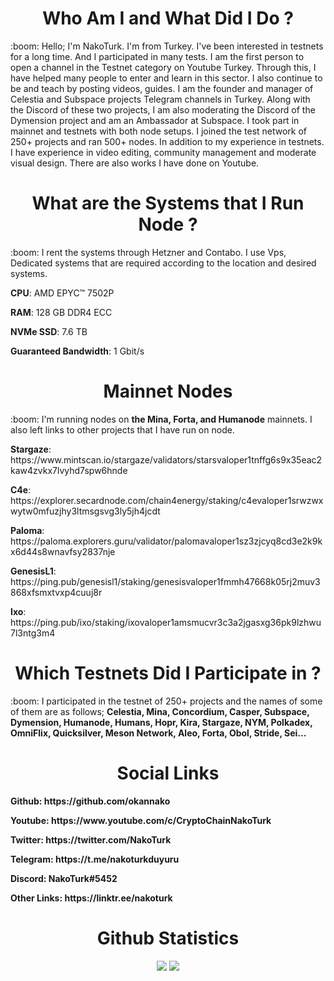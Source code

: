 <h1 align="center">Who Am I and What Did I Do ?</h1>
:boom: Hello; I'm NakoTurk. I'm from Turkey. I've been interested in testnets for a long time. And I participated in many tests.  I am the first person to open a channel in the Testnet category on Youtube Turkey. Through this, I have helped many people to enter and learn in this sector. I also continue to be and teach by posting videos, guides. I am the founder and manager of Celestia and Subspace projects Telegram channels in Turkey. Along with the Discord of these two projects, I am also moderating the Discord of the Dymension project and am an Ambassador at Subspace. I took part in mainnet and testnets with both node setups. I joined the test network of 250+ projects and ran 500+ nodes. In addition to my experience in testnets. I have experience in video editing, community management and moderate visual design. There are also works I have done on Youtube.

<h1 align="center">What are the Systems that I Run Node ?</h1>
:boom: I rent the systems through Hetzner and Contabo. I use Vps, Dedicated systems that are required according to the location and desired systems.              
 
<p><b>CPU</b>: AMD EPYC™ 7502P
<p><b>RAM</b>: 128 GB DDR4 ECC
<p><b>NVMe SSD</b>: 7.6 TB
<p><b>Guaranteed Bandwidth</b>: 1 Gbit/s

<h1 align="center">Mainnet Nodes</h1>
:boom: I'm running nodes on <b>the Mina, Forta, and Humanode</b> mainnets. I also left links to other projects that I have run on node.
⠀
<p><b>Stargaze</b>: https://www.mintscan.io/stargaze/validators/starsvaloper1tnffg6s9x35eac2kaw4zvkx7lvyhd7spw6hnde
<p><b>C4e</b>: https://explorer.secardnode.com/chain4energy/staking/c4evaloper1srwzwxwytw0mfuzjhy3ltmsgsvg3ly5jh4jcdt
<p><b>Paloma</b>: https://paloma.explorers.guru/validator/palomavaloper1sz3zjcyq8cd3e2k9kx6d44s8wnavfsy2837nje
<p><b>GenesisL1</b>: https://ping.pub/genesisl1/staking/genesisvaloper1fmmh47668k05rj2muv3868xfsmxtvxp4cuuj8r
<p><b>Ixo</b>: https://ping.pub/ixo/staking/ixovaloper1amsmucvr3c3a2jgasxg36pk9lzhwu7l3ntg3m4

<h1 align="center">Which Testnets Did I Participate in ?</h1>
:boom: I participated in the testnet of 250+ projects and the names of some of them are as follows; <b>Celestia, Mina, Concordium, Casper, Subspace, Dymension, Humanode, Humans, Hopr, Kira, Stargaze, NYM, Polkadex, OmniFlix, Quicksilver, Meson Network, Aleo, Forta, Obol, Stride, Sei...</b>

<h1 align="center">Social Links</h1>
<p><b>Github<b>: https://github.com/okannako
<p><b>Youtube<b>: https://www.youtube.com/c/CryptoChainNakoTurk
<p><b>Twitter<b>: https://twitter.com/NakoTurk
<p><b>Telegram<b>: https://t.me/nakoturkduyuru
<p><b>Discord<b>: NakoTurk#5452
<p><b>Other Links<b>: https://linktr.ee/nakoturk

<h1 align="center">Github Statistics</h1>
<p align="center"> 
  <img src="https://github-readme-stats.vercel.app/api?username=okannako&theme=chartreuse-dark&hide_border=true&include_all_commits=true&count_private=false&show_icons=true" />
  <img src="https://github-readme-streak-stats.herokuapp.com/?user=okannako&theme=chartreuse-dark&hide_border=true&show_icons=true" />
</p>
